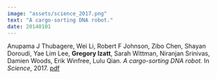 ```yaml
---
image: "assets/science_2017.png"
text: "A cargo-sorting DNA robot."
date: 20140101
---
```

Anupama J Thubagere, Wei Li, Robert F Johnson, Zibo Chen, Shayan Doroudi, Yae Lim Lee, **Gregory Izatt**, Sarah Wittman, Niranjan Srinivas, Damien Woods, Erik Winfree, Lulu Qian. *A cargo-sorting DNA robot.* In *Science*, 2017. [pdf](http://mural.maynoothuniversity.ie/11801/1/Woods_DNArobot_2017.pdf)